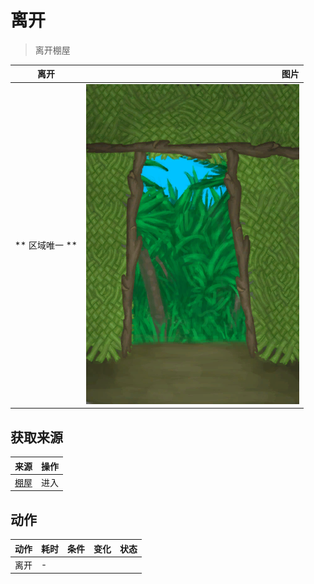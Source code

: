 # 离开  
> 离开棚屋  
  
  离开  |   图片   
 ----  |  ----:   
 ** 区域唯一 **  |  ![](Sprite/ShedExit.png)   
  
## 获取来源  
来源  |  操作  
----  |  ----  
[棚屋](ShedEntrance.md)  |  进入  
## 动作  
动作  |  耗时  |  条件  |  变化  |  状态  
----  |  ----  |  ----  |  ----  |  ----  
离开<br>  |  -  |    |    |    
